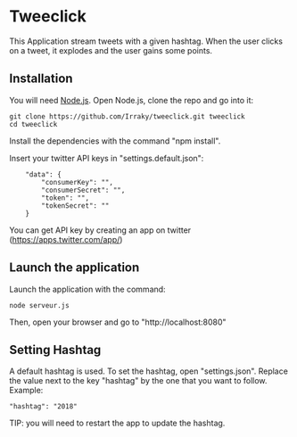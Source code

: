 # Tweeclick

This Application stream tweets with a given hashtag. When the user clicks on a tweet, it explodes and the user gains some points.

## 	Installation

You will need <a href="https://nodejs.org/en/download/">Node.js</a>.
Open Node.js, clone the repo and go into it:
```
git clone https://github.com/Irraky/tweeclick.git tweeclick
cd tweeclick
```

Install the dependencies with the command "npm install".

Insert your twitter API keys in "settings.default.json":
```
	"data": {
		"consumerKey": "",
		"consumerSecret": "",
		"token": "",
		"tokenSecret": ""
	}
```
You can get API key by creating an app on twitter (https://apps.twitter.com/app/)

## Launch the application

Launch the application with the command:
```
node serveur.js
```

Then, open your browser and go to "http://localhost:8080"

## Setting Hashtag

A default hashtag is used.
To set the hashtag, open "settings.json".
Replace the value next to the key "hashtag" by the one that you want to follow.
Example:
```
"hashtag": "2018"
```

TIP: you will need to restart the app to update the hashtag.
